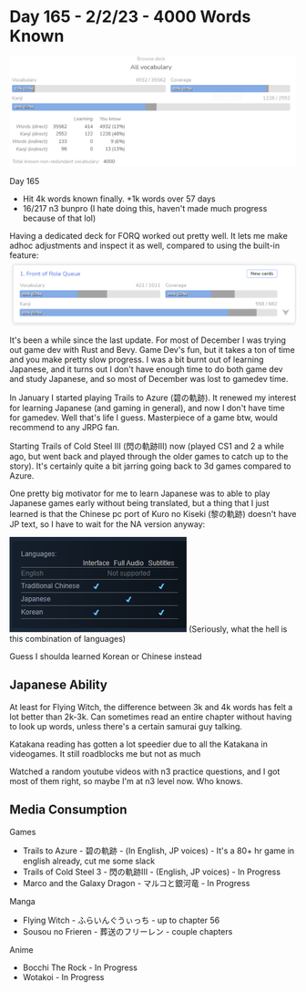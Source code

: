 # Day 165 - 2/2/23 - 4000 Words Known
![](4000.png)

Day 165

- Hit 4k words known finally. +1k words over 57 days
- 16/217 n3 bunpro (I hate doing this, haven't made much progress because of that lol)


Having a dedicated deck for FORQ worked out pretty well. It lets me make adhoc adjustments and inspect it as well, compared to using the built-in feature:
![](2023-02-02-18-27-48.png)

It's been a while since the last update. For most of December I was trying out game dev with Rust and Bevy. Game Dev's fun, but it takes a ton of time and you make pretty slow progress.
I was a bit burnt out of learning Japanese, and it turns out I don't have enough time to do both game dev and study Japanese, and so most of December was lost to gamedev time.

In January I started playing Trails to Azure (碧の軌跡). It renewed my interest for learning Japanese (and gaming in general), and now I don't have time for gamedev. Well that's life I guess.
Masterpiece of a game btw, would recommend to any JRPG fan.

Starting Trails of Cold Steel III (閃の軌跡Ⅲ) now (played CS1 and 2 a while ago, but went back and played through the older games to catch up to the story).
It's certainly quite a bit jarring going back to 3d games compared to Azure.

One pretty big motivator for me to learn Japanese was to able to play Japanese games early without being translated, but a thing that I just learned is that the Chinese pc port of Kuro no Kiseki (黎の軌跡) doesn't have JP text, so I have to wait for the NA version anyway:

![](2023-02-02-18-32-49.png)
(Seriously, what the hell is this combination of languages)

Guess I shoulda learned Korean or Chinese instead

## Japanese Ability

At least for Flying Witch, the difference between 3k and 4k words has felt a lot better than 2k-3k. Can sometimes read an entire chapter without having to look up words, unless there's a certain samurai guy talking.

Katakana reading has gotten a lot speedier due to all the Katakana in videogames. It still roadblocks me but not as much

Watched a random youtube videos with n3 practice questions, and I got most of them right, so maybe I'm at n3 level now. Who knows.


## Media Consumption

Games
- Trails to Azure - 碧の軌跡 - (In English, JP voices) - It's a 80+ hr game in english already, cut me some slack
- Trails of Cold Steel 3 - 閃の軌跡Ⅲ - (English, JP voices) - In Progress
- Marco and the Galaxy Dragon - マルコと銀河竜 - In Progress

Manga
- Flying Witch - ふらいんぐうぃっち - up to chapter 56
- Sousou no Frieren - 葬送のフリーレン - couple chapters

Anime
- Bocchi The Rock - In Progress
- Wotakoi - In Progress
